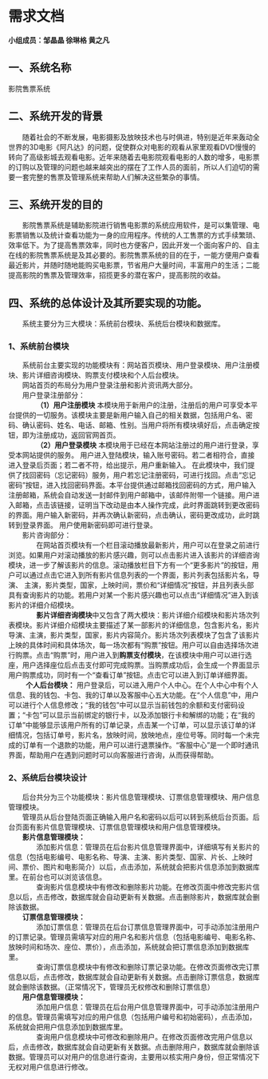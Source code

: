 # 需求文档
**小组成员：邹晶晶 徐琳格 黄之凡**
## 一、系统名称
影院售票系统
## 二、系统开发的背景
&ensp;&ensp;&ensp;&ensp;随着社会的不断发展，电影摄影及放映技术也与时俱进，特别是近年来轰动全世界的3D电影《阿凡达》的问题，促使群众对电影的观看从家里观看DVD慢慢的转向了高级影城去观看电影。近年来随着去电影院观看电影的人数的增多，电影票的订购以及管理的问题也越来越突出的摆在了工作人员的面前，所以人们迫切的需要一套完整的售票及管理系统来帮助人们解决这些繁杂的事情。
## 三、系统开发的目的
&ensp;&ensp;&ensp;&ensp;影院售票系统是辅助影院进行销售电影票的系统应用软件，是可以集管理、电影票销售以及统计查看功能为一身的应用程序。传统的人工售票的方式手续繁琐、效率低下。为了提高售票效率，同时也方便客户，因此开发一个面向客户的、自主在线的影院售票系统是及其必要的。影院售票系统的目的在于，一能方便用户查看最近影片，并随时随地能购买电影票，节省用户大量时间，丰富用户的生活；二能提高影院的售票及管理效率，招揽更多的潜在客户，提高影院的收益。
## 四、系统的总体设计及其所要实现的功能。
&ensp;&ensp;&ensp;&ensp;系统主要分为三大模块：系统前台模块、系统后台模块和数据库。
### 1、系统前台模块
&ensp;&ensp;&ensp;&ensp;系统前台主要实现的功能模块有：网站首页模块、用户登录模块、用户注册模块、影片详细咨询模块、购票支付模块和个人后台模块。<br>
&ensp;&ensp;&ensp;&ensp;网站首页的布局分为用户登录注册和影片资讯两大部分。<br>
&ensp;&ensp;&ensp;&ensp;用户登录注册部分：<br>
&ensp;&ensp;&ensp;&ensp;&ensp;&ensp;&ensp;&ensp;**（1）用户注册模块**
本模块用于新用户的注册，注册后的用户可享受本平台提供的一切服务。该模块主要是新用户输入自己的相关数据，包括用户名、密码、确认密码、姓名、电话、邮箱、性别。当用户将所有模块填好后，点击确定按钮，即为注册成功，返回官网首页。<br>
&ensp;&ensp;&ensp;&ensp;&ensp;&ensp;&ensp;&ensp;**（2）用户登录模块**
本模块用于已经在本网站注册过的用户进行登录，享受本网站提供的服务。
用户进入登陆模块，输入账号密码。若二者相符合，直接进入登录后页面；若二者不符，给出提示，用户重新输入。
在此模块中，我们提供了找回密码（忘记密码）服务，用户若忘记注册密码，可进行找回。点击“忘记密码”按钮，进入找回密码界面。本平台提供通过邮箱找回密码的方式，用户输入注册邮箱，系统会自动发送一封邮件到用户邮箱中，该邮件附带一个链接。用户进入邮箱，点击该链接，证明当下改动是由本人操作完成，此时界面跳转到更改密码的界面。用户输入新密码，并再次确认新密码，点击确认，密码更改成功，此时跳转到登录界面。
用户使用新密码即可进行登录。<br>
&ensp;&ensp;&ensp;&ensp;影片咨询部分：<br>
&ensp;&ensp;&ensp;&ensp;&ensp;&ensp;&ensp;&ensp;在网站首页模块有一个栏目滚动播放最新影片，用户可以在登录之前进行浏览。如果用户对滚动播放的影片感兴趣，则可以点击影片进入该影片的详细咨询模块，进一步了解该影片的信息。滚动播放栏目下方有一个“更多影片”的按钮，用户可以通过点击它进入到所有影片信息列表的一个界面，影片列表包括影片名，导演、
主演，影片类型，国家，上映时间，票价和“详细情况”按钮，并且列表头部具有查询影片的功能。若用户对某一个影片感兴趣也可以点击“详细情况”进入到该影片的详细介绍模块。<br>
&ensp;&ensp;&ensp;&ensp;&ensp;&ensp;&ensp;&ensp;**影片详细咨询模块**中又包含了两大模块：影片详细介绍模块和影片场次列表模块。影片详细介绍模块主要描述了某一部影片的详细信息，包含影片名，影片导演、主演，影片类型，国家，影片内容简介。影片场次列表模块了包含了该影片上映的具体时间和具体场次，每一场次都有“购票”按钮。用户可以自由选择场次进行购票。点击“购票”时，用户进入到**购票支付模块**，在该模块中用户可以进行选座，用户选择座位后点击支付即可完成购票。当购票成功后，会生成一个界面显示用户购票成功，同时有一个“查看订单”按钮。点击它可以进入到订单详细界面。<br>
&ensp;&ensp;&ensp;&ensp;&ensp;**个人后台模块：**
用户登录后，可以进入用户个人中心。在个人中心中有个人信息、我的钱包、卡包、我的订单以及客服中心五大功能。在“个人信息”中，用户可以进行个人信息修改；“我的钱包”中可以显示当前钱包的余额和支付密码设置；“卡包”可以显示当前绑定的银行卡，以及添加银行卡和解绑的功能；在“我的订单”中能够显示该用户所有的订单记录，点击某一个订单，可以显示该订单的详细情况，包括订单号，影片名，放映时间，放映地点，座位号等。同时每一个未完成的订单有一个退款的功能，用户可以进行退票操作。“客服中心”是一个即时通讯界面，帮助用户在遇到问题时可以向客服进行咨询，从而获得帮助。
### 2、系统后台模块设计
&ensp;&ensp;&ensp;&ensp;后台共分为三个功能模块：影片信息管理模块、订票信息管理模块、用户信息管理模块。<br>
&ensp;&ensp;&ensp;&ensp;管理员从后台登陆页面正确输入用户名和密码以后可以转到系统后台页面。后台页面有影片信息管理模块、订票信息管理模块和用户信息管理模块。<br>
&ensp;&ensp;&ensp;&ensp;**影片信息管理模块：**<br>
&ensp;&ensp;&ensp;&ensp;&ensp;&ensp;&ensp;&ensp;添加影片信息：管理员在后台影片信息管理界面中，详细填写有关影片的信息（包括电影编号、电影名称、导演、主演、影片类型、国家、片长、上映时间、票价、图片和电影简介）以后，点击添加，系统就会把影片信息添加到数据库里。在前台也可以浏览该信息。<br>
&ensp;&ensp;&ensp;&ensp;&ensp;&ensp;&ensp;&ensp;查询影片信息模块中有修改和删除影片功能。在修改页面中修改完影片信息以后，点击修改，数据库就会自动更新有关数据。点击删除影片，数据库就会删除该数据。<br>
&ensp;&ensp;&ensp;&ensp;**订票信息管理模块：** <br>
&ensp;&ensp;&ensp;&ensp;&ensp;&ensp;&ensp;&ensp;添加订票信息：管理员在后台订票信息管理界面中，可手动添加注册用户的订票记录。管理员需填写对应的用户名和影片信息（包括电影编号、电影名称、放映时间和场次、座位、票价），点击添加，系统就会把订票信息添加到数据库里。<br>
&ensp;&ensp;&ensp;&ensp;&ensp;&ensp;&ensp;&ensp;查询订票信息模块中有修改和删除订票记录功能。在修改页面修改完订票信息以后，点击修改，数据库就会自动更新有关数据。点击删除订票信息，数据库就会删除该数据。（正常情况下，管理员无权修改和删除订票信息）<br>
&ensp;&ensp;&ensp;&ensp;**用户信息管理模块：**<br>
&ensp;&ensp;&ensp;&ensp;&ensp;&ensp;&ensp;&ensp;添加用户信息：管理员在后台用户信息管理界面中，可手动添加注册用户的信息。管理员需填写对应的用户信息（包括用户编号和初始密码），点击添加，系统就会把用户信息添加到数据库里。<br>
&ensp;&ensp;&ensp;&ensp;&ensp;&ensp;&ensp;&ensp;查询用户信息模块中可修改和删除用户。在修改页面修改完用户信息以后，点击修改，数据库就会自动更新有关数据。点击删除用户，数据库就会删除该数据。管理员可以对用户的信息进行查询，主要用以核实用户身份，但正常情况下无权对用户信息进行修改。
